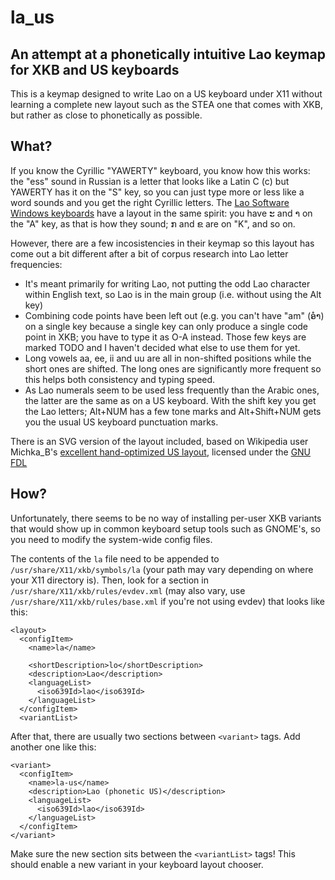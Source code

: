 # la_us

## An attempt at a phonetically intuitive Lao keymap for XKB and US keyboards

This is a keymap designed to write Lao on a US keyboard under X11 without
learning a complete new layout such as the STEA one that comes with XKB, but
rather as close to phonetically as possible. 

## What?

If you know the Cyrillic "YAWERTY" keyboard, you know how this works: the "ess"
sound in Russian is a letter that looks like a Latin C (с) but YAWERTY has it
on the "S" key, so you can just type more or less like a word sounds and you
get the right Cyrillic letters. The [Lao Software Windows
keyboards](http://www.laosoftware.com/include/lus.jpg) have a layout in the
same spirit: you have ະ and າ on the "A" key, as that is how they sound; ກ and
ຂ are on "K", and so on.

However, there are a few incosistencies in their keymap so this layout has come
out a bit different after a bit of corpus research into Lao letter frequencies:

* It's meant primarily for writing Lao, not putting the odd Lao character within
  English text, so Lao is in the main group (i.e. without using the Alt key)
* Combining code points have been left out (e.g. you can't have "am" (ອໍາ) on a
  single key because a single key can only produce a single code point in XKB;
  you have to type it as O-A instead. Those few keys are marked TODO and I
  haven't decided what else to use them for yet.
* Long vowels aa, ee, ii and uu are all in non-shifted positions while the short
  ones are shifted. The long ones are significantly more frequent so this helps
  both consistency and typing speed.
* As Lao numerals seem to be used less frequently than the Arabic ones, the
  latter are the same as on a US keyboard. With the shift key you get the Lao
  letters; Alt+NUM has a few tone marks and Alt+Shift+NUM gets you the usual US
  keyboard punctuation marks.

There is an SVG version of the layout included, based on Wikipedia user
Michka_B's [excellent hand-optimized US
layout](https://commons.wikimedia.org/wiki/File:KB_USA-standard.svg), licensed
under the [GNU FDL](https://gnu.org/licenses/fdl.html)

## How?

Unfortunately, there seems to be no way of installing per-user XKB variants
that would show up in common keyboard setup tools such as GNOME's, so you need
to modify the system-wide config files.

The contents of the `la` file need to be appended to
`/usr/share/X11/xkb/symbols/la` (your path may vary depending on where your X11
directory is). Then, look for a section in `/usr/share/X11/xkb/rules/evdev.xml`
(may also vary, use `/usr/share/X11/xkb/rules/base.xml` if you're not using
evdev) that looks like this:

    <layout>
      <configItem>
        <name>la</name>

        <shortDescription>lo</shortDescription>
        <description>Lao</description>
        <languageList>
          <iso639Id>lao</iso639Id>
        </languageList>
      </configItem>
      <variantList>
 
After that, there are usually two sections between `<variant>` tags. Add
another one like this:

    <variant>
      <configItem>
        <name>la-us</name>
        <description>Lao (phonetic US)</description>
        <languageList>
          <iso639Id>lao</iso639Id>
        </languageList>
      </configItem>
    </variant>
 
Make sure the new section sits between the `<variantList>` tags! This should enable a new variant in your keyboard layout chooser.
